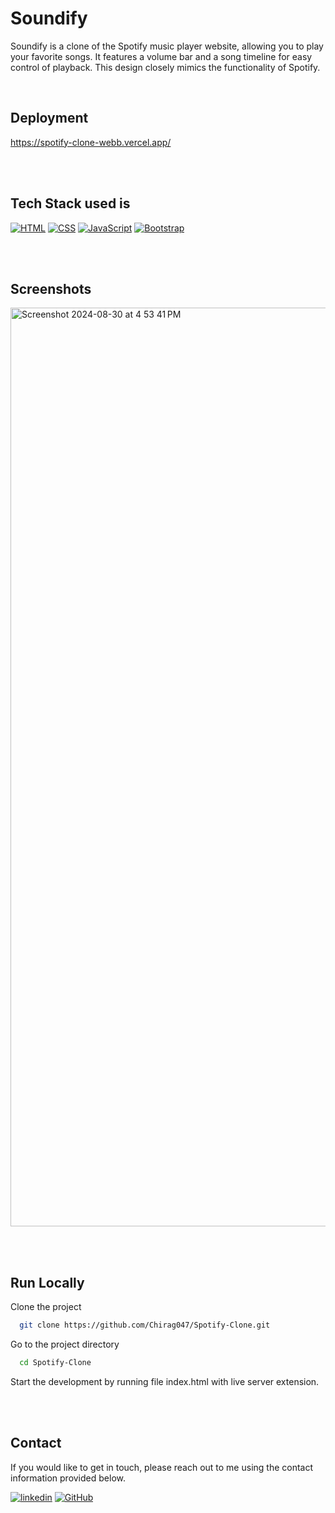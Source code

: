 # Soundify

Soundify is a clone of the Spotify music player website, allowing you to play your favorite songs. It features a volume bar and a song timeline for easy control of playback. This design closely mimics the functionality of Spotify.

<br>

## Deployment

https://spotify-clone-webb.vercel.app/

<br><br>

## Tech Stack used is

[![HTML](https://img.shields.io/badge/HTML-E34F26?style=for-the-badge&logo=html5&logoColor=white)](https://developer.mozilla.org/en-US/docs/Web/HTML)
[![CSS](https://img.shields.io/badge/CSS-1572B6?style=for-the-badge&logo=css3&logoColor=white)](https://developer.mozilla.org/en-US/docs/Web/CSS)
[![JavaScript](https://img.shields.io/badge/JavaScript-F7DF1E?style=for-the-badge&logo=javascript&logoColor=black)](https://developer.mozilla.org/en-US/docs/Web/JavaScript)
[![Bootstrap](https://img.shields.io/badge/Bootstrap-563D7C?style=for-the-badge&logo=bootstrap&logoColor=white)](https://getbootstrap.com/)

<br><br>

## Screenshots

<img width="1470" alt="Screenshot 2024-08-30 at 4 53 41 PM" src="https://github.com/user-attachments/assets/3c382450-b3c3-4872-9853-a230cf809897">


<br><br>

## Run Locally
Clone the project

```bash
  git clone https://github.com/Chirag047/Spotify-Clone.git
```
Go to the project directory

```bash
  cd Spotify-Clone
```
Start the development by running file index.html with live server extension.

<br><br>
## Contact

If you would like to get in touch, please reach out to me using the contact information provided below.

[![linkedin](https://img.shields.io/badge/Srinu1976-0077B5?style=for-the-badge&logo=linkedin&logoColor=white)](https://www.linkedin.com/in/srinu1976/)
[![GitHub](https://img.shields.io/badge/Srinu1976-252525?style=for-the-badge&logo=Github&logoColor=white)](https://github.com/Srinu1976)
